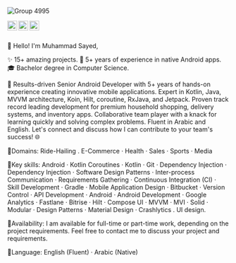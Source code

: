 
 ![Group 4995](https://github.com/abualgait/abualgait/assets/38107393/f24a107a-334b-437f-b176-245589e318eb)


   <a href="https://twitter.com/abualgaittwitt">
  <img align="left" alt="Muhammad Sayed | Twitter" width="22px" src="https://cdn.jsdelivr.net/npm/simple-icons@v3/icons/twitter.svg" />
</a>
<a href="https://www.linkedin.com/in/abualgait">
  <img align="left" alt="Muhammad Sayed's LinkdeIN" width="22px" src="https://cdn.jsdelivr.net/npm/simple-icons@v3/icons/linkedin.svg" />
</a>
<a href="https://stackoverflow.com/users/9793695/mohammad-sayed">
  <img align="left" alt="Muhammad Sayed's StackOverflow" width="22px" src="https://cdn.jsdelivr.net/npm/simple-icons@v3/icons/stackoverflow.svg" />
</a>
<br />
<br />
 
👋 Hello! I'm Muhammad Sayed,

✨ 15+ amazing projects.
📱 5+ years of experience in native Android apps.
🎓 Bachelor degree in Computer Science.

🚀 Results-driven Senior Android Developer with 5+ years of hands-on experience creating innovative mobile applications. Expert in Kotlin, Java, MVVM architecture, Koin, Hilt, coroutine, RxJava, and Jetpack. Proven track record leading development for premium household shopping, delivery systems, and inventory apps. Collaborative team player with a knack for learning quickly and solving complex problems. Fluent in Arabic and English. Let's connect and discuss how I can contribute to your team's success! 🌐

🌟Domains:
Ride-Hailing . E-Commerce · Health · Sales · Sports · Media

🌟Key skills:
Android · Kotlin Coroutines · Kotlin · Git · Dependency Injection · Dependency Injection · Software Design Patterns · Inter-process Communication · Requirements Gathering · Continuous Integration (CI) · Skill Development · Gradle · Mobile Application Design · Bitbucket · Version Control · API Development · Android · Android Development · Google Analytics · Fastlane · Bitrise · Hilt · Compose UI · MVVM · MVI · Solid · Modular · Design Patterns · Material Design · Crashlytics . UI design.

🌟Availability:
I am available for full-time or part-time work, depending on the project requirements. Feel free to contact me to discuss your project and requirements.

🌟Language:
English (Fluent) · Arabic (Native)



